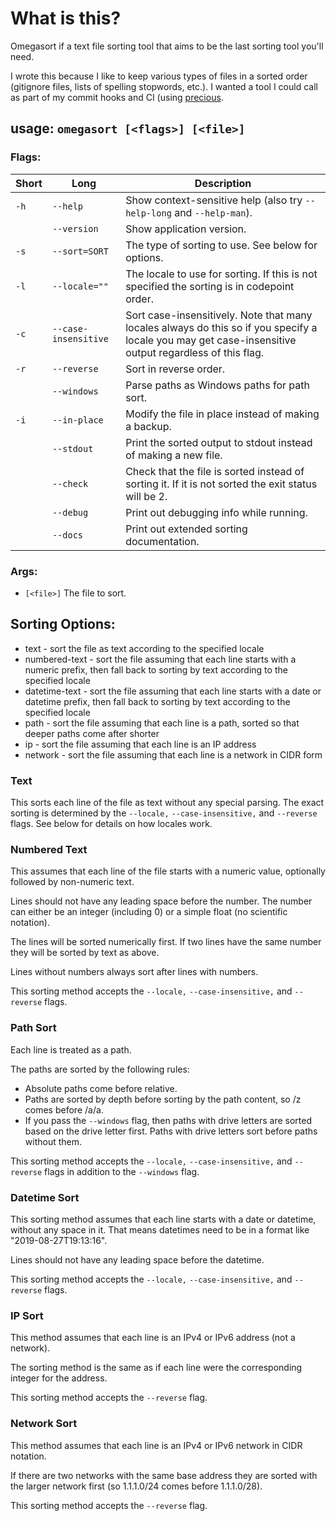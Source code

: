 # What is this?

Omegasort if a text file sorting tool that aims to be the last sorting tool you'll need.

I wrote this because I like to keep various types of files in a sorted order (gitignore files, lists of spelling stopwords, etc.). I wanted a tool I could call as part of my commit hooks and CI (using [precious](https://github.com/houseabsolute/precious).

## usage: `omegasort [<flags>] [<file>]`

### Flags:

| Short | Long | Description |
| ----- | ---- | ----------- |
| `-h`  | `--help` | Show context-sensitive help (also try `--help-long` and `--help-man`). |
| | `--version` | Show application version. |
| `-s` | `--sort=SORT` | The type of sorting to use. See below for options. |
| `-l` | `--locale=""` | The locale to use for sorting. If this is not specified the sorting is in codepoint order. |
| `-c` | `--case-insensitive` | Sort case-insensitively. Note that many locales always do this so if you specify a locale you may get case-insensitive output regardless of this flag. |
| `-r` | `--reverse` | Sort in reverse order. |
| | `--windows` | Parse paths as Windows paths for path sort. |
| `-i` | `--in-place` | Modify the file in place instead of making a backup. |
| | `--stdout` | Print the sorted output to stdout instead of making a new file. |
| | `--check` | Check that the file is sorted instead of sorting it. If it is not sorted the exit status will be 2. |
| | `--debug` | Print out debugging info while running. |
| | `--docs` | Print out extended sorting documentation. |

### Args:

* `[<file>]`  The file to sort.

## Sorting Options:

* text - sort the file as text according to the specified locale
* numbered-text - sort the file assuming that each line starts with a numeric prefix, then fall back to sorting by text according to the specified locale
* datetime-text - sort the file assuming that each line starts with a date or datetime prefix, then fall back to sorting by text according to the specified locale
* path - sort the file assuming that each line is a path, sorted so that deeper paths come after shorter
* ip - sort the file assuming that each line is an IP address
* network - sort the file assuming that each line is a network in CIDR form

### Text

This sorts each line of the file as text without any special parsing. The exact
sorting is determined by the `--locale,` `--case-insensitive,` and `--reverse` flags.
See below for details on how locales work.

### Numbered Text

This assumes that each line of the file starts with a numeric value, optionally
followed by non-numeric text.

Lines should not have any leading space before the number. The number can
either be an integer (including 0) or a simple float (no scientific notation).

The lines will be sorted numerically first. If two lines have the same number
they will be sorted by text as above.

Lines without numbers always sort after lines with numbers.

This sorting method accepts the `--locale,` `--case-insensitive,` and `--reverse`
flags.

### Path Sort

Each line is treated as a path.

The paths are sorted by the following rules:

* Absolute paths come before relative.
* Paths are sorted by depth before sorting by the path content, so /z comes
before /a/a.
* If you pass the `--windows` flag, then paths with drive letters are sorted
based on the drive letter first. Paths with drive letters sort before paths
without them.

This sorting method accepts the `--locale,` `--case-insensitive,` and `--reverse`
flags in addition to the `--windows` flag.

### Datetime Sort

This sorting method assumes that each line starts with a date or datetime,
without any space in it. That means datetimes need to be in a format like
"2019-08-27T19:13:16".

Lines should not have any leading space before the datetime.

This sorting method accepts the `--locale,` `--case-insensitive,` and `--reverse`
flags.

### IP Sort

This method assumes that each line is an IPv4 or IPv6 address (not a network).

The sorting method is the same as if each line were the corresponding integer
for the address.

This sorting method accepts the `--reverse` flag.

### Network Sort

This method assumes that each line is an IPv4 or IPv6 network in CIDR notation.

If there are two networks with the same base address they are sorted with the
larger network first (so 1.1.1.0/24 comes before 1.1.1.0/28).

This sorting method accepts the `--reverse` flag.


